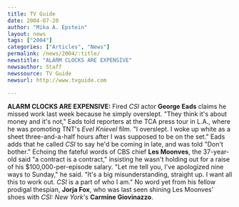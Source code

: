```yaml
---
title: TV Guide
date: 2004-07-20
author: "Mika A. Epstein"
layout: news
tags: ["2004"]
categories: ["Articles", "News"]
permalink: /news/2004/:title/
newstitle: "ALARM CLOCKS ARE EXPENSIVE"
newsauthor: Staff
newssource: TV Guide
newsurl: http://www.tvguide.com

---
```


**ALARM CLOCKS ARE EXPENSIVE:** Fired *CSI* actor **George Eads** claims he missed work last week because he simply overslept. "They think it's about money and it's not," Eads told reporters at the TCA press tour in L.A., where he was promoting TNT's *Evel Knievel* film. "I overslept. I woke up white as a sheet three-and-a-half hours after I was supposed to be on the set." Eads adds that he called *CSI* to say he'd be coming in late, and was told "Don't bother." Echoing the fateful words of CBS chief **Les Moonves**, the 37-year-old said "a contract is a contract," insisting he wasn't holding out for a raise of his $100,000-per-episode salary. "Let me tell you, I've apologized nine ways to Sunday," he said. "It's a big misunderstanding, straight up. I want all this to work out. *CSI* is a part of who I am." No word yet from his fellow prodigal thespian, **Jorja Fox**, who was last seen shining Les Moonves' shoes with *CSI: New York*'s **Carmine Giovinazzo**.
